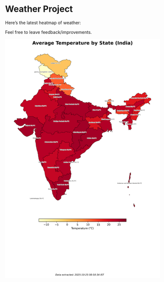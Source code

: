 # Weather Project

Here’s the latest heatmap of weather:

Feel free to leave feedback/improvements.

![India Heatmap](docs/assets/india_heatmap.png?v=FBC824)

